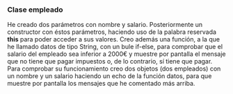 ### Clase empleado

He creado dos parámetros con nombre y salario. Posteriormente un constructor con éstos parámetros, haciendo uso de la 
palabra reservada **this** para poder acceder a sus valores.
Creo además una función, a la que he llamado datos de tipo String, con un bule if-else, para comprobar que el salario del 
empleado sea inferior a 2000€ y muestre por pantalla el mensaje que no tiene que pagar impuestos o, de lo contrario, sí tiene 
que pagar.
Para comprobar su funcionamiento creo dos objetos (dos empleados) con un nombre y un salario haciendo un echo de la función
datos, para que muestre por pantalla los mensajes que he comentado más arriba.